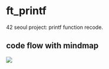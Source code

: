 # ft_printf
42 seoul project: printf function recode.

## code flow with mindmap
<img src="https://s3.us-west-2.amazonaws.com/secure.notion-static.com/5b42adce-131e-46a6-af45-82a9c6861860/7A7BA3F3-561E-43DC-BCCB-F08E07C1083E.jpeg?X-Amz-Algorithm=AWS4-HMAC-SHA256&X-Amz-Credential=AKIAT73L2G45O3KS52Y5%2F20210610%2Fus-west-2%2Fs3%2Faws4_request&X-Amz-Date=20210610T111202Z&X-Amz-Expires=86400&X-Amz-Signature=7c9051f0dd3555b10a915cdb3a96ca62e4856fd0ad5230c87f158ea81f8e4900&X-Amz-SignedHeaders=host&response-content-disposition=filename%20%3D%227A7BA3F3-561E-43DC-BCCB-F08E07C1083E.jpeg%22">
